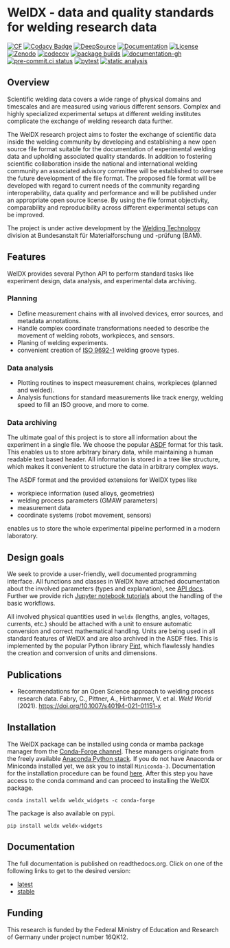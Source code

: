 # WelDX - data and quality standards for welding research data

<hl/>

[![CF](https://anaconda.org/conda-forge/weldx/badges/version.svg)](https://anaconda.org/conda-forge/weldx)
[![Codacy Badge](https://api.codacy.com/project/badge/Grade/5e7ede6d978249a781e5c580ed1c813f)](https://www.codacy.com/gh/BAMWelDX/weldx)
[![DeepSource](https://static.deepsource.io/deepsource-badge-light-mini.svg)](https://deepsource.io/gh/BAMWelDX/weldx/?ref=repository-badge)
[![Documentation](https://readthedocs.org/projects/weldx/badge/?version=latest)](https://weldx.readthedocs.io/en/latest/?badge=latest)
[![License](https://img.shields.io/badge/License-BSD%203--Clause-orange.svg)](https://opensource.org/licenses/BSD-3-Clause)
[![Zenodo](https://zenodo.org/badge/DOI/10.5281/zenodo.5565185.svg)](https://doi.org/10.5281/zenodo.5565185)
[![codecov](https://codecov.io/gh/BAMWelDX/weldx/branch/master/graph/badge.svg)](https://codecov.io/gh/BAMWelDX/weldx)
[![package builds](https://github.com/BAMWelDX/weldx/workflows/package%20builds/badge.svg?branch=master)](https://github.com/BAMWelDX/weldx/actions?query=workflow%3A%22package%20builds%22+branch%3Amaster)
[![documentation-gh](https://github.com/BAMWelDX/weldx/workflows/documentation%20builds/badge.svg?branch=master)](https://github.com/BAMWelDX/weldx/actions?query=workflow%3Adocumentation%20builds+branch%3Amaster)
[![pre-commit.ci status](https://results.pre-commit.ci/badge/github/BAMWelDX/weldx/master.svg)](https://results.pre-commit.ci/latest/github/BAMWelDX/weldx/master)
[![pytest](https://github.com/BAMWelDX/weldx/workflows/pytest/badge.svg?branch=master)](https://github.com/BAMWelDX/weldx/actions?query=workflow%3Apytest+branch%3Amaster)
[![static analysis](https://github.com/BAMWelDX/weldx/workflows/static%20analysis/badge.svg?branch=master)](https://github.com/BAMWelDX/weldx/actions?query=workflow%3A%22static+analysis%22+branch%3Amaster)

## Overview

Scientific welding data covers a wide range of physical domains and
timescales and are measured using various different sensors. Complex and
highly specialized experimental setups at different welding institutes
complicate the exchange of welding research data further.

The WelDX research project aims to foster the exchange of scientific
data inside the welding community by developing and establishing a new
open source file format suitable for the documentation of experimental
welding data and upholding associated quality standards. In addition to
fostering scientific collaboration inside the national and international
welding community an associated advisory committee will be established
to oversee the future development of the file format. The proposed file
format will be developed with regard to current needs of the community
regarding interoperability, data quality and performance and will be
published under an appropriate open source license. By using the file
format objectivity, comparability and reproducibility across different
experimental setups can be improved.

The project is under active development by the [Welding Technology](https://www.bam.de/Navigation/EN/About-us/Organisation/Organisation-Chart/President/Department-9/Division-93/division93.html)
division at Bundesanstalt für Materialforschung und -prüfung (BAM).

## Features

WelDX provides several Python API to perform standard tasks like
experiment design, data analysis, and experimental data archiving.

### Planning

- Define measurement chains with all involved devices, error sources,
  and metadata annotations.
- Handle complex coordinate transformations needed to describe the
  movement of welding robots, workpieces, and sensors.
- Planing of welding experiments.
- convenient creation of [ISO 9692-1](https://www.iso.org/standard/62520.html) welding groove types.

### Data analysis

- Plotting routines to inspect measurement chains, workpieces (planned
  and welded).
- Analysis functions for standard measurements like track energy,
  welding speed to fill an ISO groove, and more to come.

### Data archiving

The ultimate goal of this project is to store all information about the
experiment in a single file. We choose the popular [ASDF](https://en.wikipedia.org/wiki/Advanced_Scientific_Data_Format)
format for this task. This enables us to store arbitrary binary data,
while maintaining a human readable text based header. All information is
stored in a tree like structure, which makes it convenient to structure
the data in arbitrary complex ways.

The ASDF format and the provided extensions for WelDX types like

- workpiece information (used alloys, geometries)
- welding process parameters (GMAW parameters)
- measurement data
- coordinate systems (robot movement, sensors)

enables us to store the whole experimental pipeline performed in a
modern laboratory.

## Design goals

We seek to provide a user-friendly, well documented programming
interface. All functions and classes in WelDX have attached
documentation about the involved parameters (types and explanation), see
[API docs](https://weldx.readthedocs.io/en/stable/api.html). Further
we provide rich [Jupyter notebook tutorials](https://weldx.readthedocs.io/en/stable/tutorials.html) about the
handling of the basic workflows.

All involved physical quantities used in `weldx` (lengths, angles,
voltages, currents, etc.) should be attached with a unit to ensure
automatic conversion and correct mathematical handling. Units are being
used in all standard features of WelDX and are also archived in the ASDF
files. This is implemented by the popular Python library [Pint](https://pint.readthedocs.io/en/stable/), which flawlessly handles
the creation and conversion of units and dimensions.

## Publications

- Recommendations for an Open Science approach to welding process
  research data. Fabry, C., Pittner, A., Hirthammer, V. et al. *Weld
  World* (2021). <https://doi.org/10.1007/s40194-021-01151-x>

## Installation

The WelDX package can be installed using conda or mamba package manager
from the [Conda-Forge channel](https://conda-forge.org/#about). These managers originate from
the freely available [Anaconda Python stack](https://docs.conda.io/en/latest/miniconda.html). If you do not have
Anaconda or Miniconda installed yet, we ask you to install
`Miniconda-3`. Documentation for the installation procedure can be
found [here](https://docs.conda.io/projects/conda/en/latest/user-guide/install/index.html#regular-installation).
After this step you have access to the conda command and can proceed to
installing the WelDX package.

```console
conda install weldx weldx_widgets -c conda-forge
```

The package is also available on pypi.

```console
pip install weldx weldx-widgets
```

## Documentation

The full documentation is published on readthedocs.org. Click on one of
the following links to get to the desired version:

- [latest](https://weldx.readthedocs.io/en/latest/)
- [stable](https://weldx.readthedocs.io/en/stable/)

## Funding

This research is funded by the Federal Ministry of Education and
Research of Germany under project number 16QK12.
